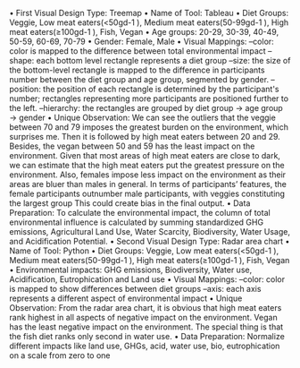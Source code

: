 • First Visual Design Type: Treemap
• Name of Tool: Tableau
• Diet Groups: Veggie, Low meat eaters(<50gd-1
), Medium meat eaters(50-99gd-1
), High meat 
eaters(≥100gd-1
), Fish, Vegan
• Age groups: 20-29, 30-39, 40-49, 50-59, 60-69, 70-79
• Gender: Female, Male
• Visual Mappings:
–color: color is mapped to the difference between total environmental impact 
–shape: each bottom level rectangle represents a diet group
–size: the size of the bottom-level rectangle is mapped to the difference in participants number 
between the diet group and age group, segmented by gender.
–position: the position of each rectangle is determined by the participant's number; rectangles 
representing more participants are positioned further to the left.
–hierarchy: the rectangles are grouped by diet group → age group → gender
• Unique Observation: We can see the outliers that the veggie between 70 and 79 imposes the greatest 
burden on the environment, which surprises me. Then it is followed by high meat eaters between 20 and 
29.
Besides, the vegan between 50 and 59 has the least impact on the environment.
Given that most areas of high meat eaters are close to dark, we can estimate that the high meat eaters put 
the greatest pressure on the environment.
Also, females impose less impact on the environment as their areas are bluer than males in general.
In terms of participants’ features, the female participants outnumber male participants, with veggies
constituting the largest group This could create bias in the final output.
• Data Preparation: To calculate the environmental impact, the column of total environmental influence is 
calculated by summing standardized GHG emissions, Agricultural Land Use, Water Scarcity, Biodiversity,
Water Usage, and Acidification Potential.
• Second Visual Design Type: Radar area chart
• Name of Tool: Python
• Diet Groups: Veggie, Low meat eaters(<50gd-1
), Medium meat eaters(50-99gd-1
), High meat 
eaters(≥100gd-1
), Fish, Vegan
• Environmental impacts: GHG emissions, Biodiversity, Water use, Acidification, Eutrophication and Land 
use
• Visual Mappings:
–color: color is mapped to show differences between diet groups
–axis: each axis represents a different aspect of environmental impact
• Unique Observation:
From the radar area chart, it is obvious that high meat eaters rank highest in all aspects of negative impact
on the environment. Vegan has the least negative impact on the environment. The special thing is that the
fish diet ranks only second in water use.
• Data Preparation: Normalize different impacts like land use, GHGs, acid, water use, bio, eutrophication on 
a scale from zero to one
